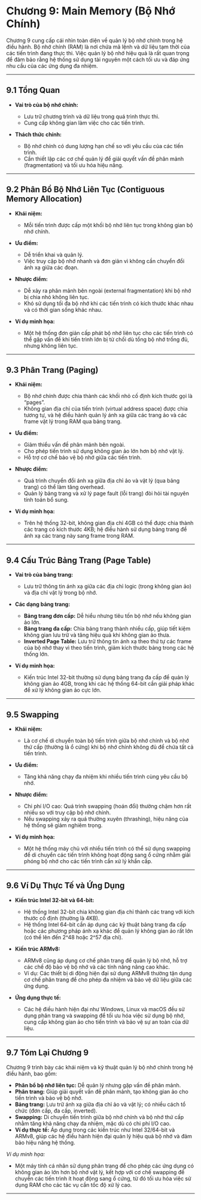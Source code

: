 # Chương 9: Main Memory (Bộ Nhớ Chính)

Chương 9 cung cấp cái nhìn toàn diện về quản lý bộ nhớ chính trong hệ điều hành. Bộ nhớ chính (RAM) là nơi chứa mã lệnh và dữ liệu tạm thời của các tiến trình đang thực thi. Việc quản lý bộ nhớ hiệu quả là rất quan trọng để đảm bảo rằng hệ thống sử dụng tài nguyên một cách tối ưu và đáp ứng nhu cầu của các ứng dụng đa nhiệm.

---

## 9.1 Tổng Quan

- **Vai trò của bộ nhớ chính:**
  - Lưu trữ chương trình và dữ liệu trong quá trình thực thi.
  - Cung cấp không gian làm việc cho các tiến trình.
  
- **Thách thức chính:**
  - Bộ nhớ chính có dung lượng hạn chế so với yêu cầu của các tiến trình.
  - Cần thiết lập các cơ chế quản lý để giải quyết vấn đề phân mảnh (fragmentation) và tối ưu hóa hiệu năng.

---

## 9.2 Phân Bổ Bộ Nhớ Liên Tục (Contiguous Memory Allocation)

- **Khái niệm:**
  - Mỗi tiến trình được cấp một khối bộ nhớ liên tục trong không gian bộ nhớ chính.
  
- **Ưu điểm:**
  - Dễ triển khai và quản lý.
  - Việc truy cập bộ nhớ nhanh và đơn giản vì không cần chuyển đổi ánh xạ giữa các đoạn.

- **Nhược điểm:**
  - Dễ xảy ra phân mảnh bên ngoài (external fragmentation) khi bộ nhớ bị chia nhỏ không liên tục.
  - Khó sử dụng tối đa bộ nhớ khi các tiến trình có kích thước khác nhau và có thời gian sống khác nhau.

- **Ví dụ minh họa:**
  - Một hệ thống đơn giản cấp phát bộ nhớ liên tục cho các tiến trình có thể gặp vấn đề khi tiến trình lớn bị từ chối dù tổng bộ nhớ trống đủ, nhưng không liên tục.

---

## 9.3 Phân Trang (Paging)

- **Khái niệm:**
  - Bộ nhớ chính được chia thành các khối nhỏ cố định kích thước gọi là “pages”.  
  - Không gian địa chỉ của tiến trình (virtual address space) được chia tương tự, và hệ điều hành quản lý ánh xạ giữa các trang ảo và các frame vật lý trong RAM qua bảng trang.

- **Ưu điểm:**
  - Giảm thiểu vấn đề phân mảnh bên ngoài.
  - Cho phép tiến trình sử dụng không gian ảo lớn hơn bộ nhớ vật lý.
  - Hỗ trợ cơ chế bảo vệ bộ nhớ giữa các tiến trình.

- **Nhược điểm:**
  - Quá trình chuyển đổi ánh xạ giữa địa chỉ ảo và vật lý (qua bảng trang) có thể làm tăng overhead.
  - Quản lý bảng trang và xử lý page fault (lỗi trang) đòi hỏi tài nguyên tính toán bổ sung.

- **Ví dụ minh họa:**
  - Trên hệ thống 32-bit, không gian địa chỉ 4GB có thể được chia thành các trang có kích thước 4KB; hệ điều hành sử dụng bảng trang để ánh xạ các trang này sang frame trong RAM.

---

## 9.4 Cấu Trúc Bảng Trang (Page Table)

- **Vai trò của bảng trang:**
  - Lưu trữ thông tin ánh xạ giữa các địa chỉ logic (trong không gian ảo) và địa chỉ vật lý trong bộ nhớ.
  
- **Các dạng bảng trang:**
  - **Bảng trang đơn cấp:** Dễ hiểu nhưng tiêu tốn bộ nhớ nếu không gian ảo lớn.
  - **Bảng trang đa cấp:** Chia bảng trang thành nhiều cấp, giúp tiết kiệm không gian lưu trữ và tăng hiệu quả khi không gian ảo thưa.
  - **Inverted Page Table:** Lưu trữ thông tin ánh xạ theo thứ tự các frame của bộ nhớ thay vì theo tiến trình, giảm kích thước bảng trong các hệ thống lớn.

- **Ví dụ minh họa:**
  - Kiến trúc Intel 32-bit thường sử dụng bảng trang đa cấp để quản lý không gian ảo 4GB, trong khi các hệ thống 64-bit cần giải pháp khác để xử lý không gian ảo cực lớn.

---

## 9.5 Swapping

- **Khái niệm:**
  - Là cơ chế di chuyển toàn bộ tiến trình giữa bộ nhớ chính và bộ nhớ thứ cấp (thường là ổ cứng) khi bộ nhớ chính không đủ để chứa tất cả tiến trình.
  
- **Ưu điểm:**
  - Tăng khả năng chạy đa nhiệm khi nhiều tiến trình cùng yêu cầu bộ nhớ.
  
- **Nhược điểm:**
  - Chi phí I/O cao: Quá trình swapping (hoán đổi) thường chậm hơn rất nhiều so với truy cập bộ nhớ chính.
  - Nếu swapping xảy ra quá thường xuyên (thrashing), hiệu năng của hệ thống sẽ giảm nghiêm trọng.

- **Ví dụ minh họa:**
  - Một hệ thống máy chủ với nhiều tiến trình có thể sử dụng swapping để di chuyển các tiến trình không hoạt động sang ổ cứng nhằm giải phóng bộ nhớ cho các tiến trình cần xử lý khẩn cấp.

---

## 9.6 Ví Dụ Thực Tế và Ứng Dụng

- **Kiến trúc Intel 32-bit và 64-bit:**
  - Hệ thống Intel 32-bit chia không gian địa chỉ thành các trang với kích thước cố định (thường là 4KB).  
  - Hệ thống Intel 64-bit cần áp dụng các kỹ thuật bảng trang đa cấp hoặc các phương pháp ánh xạ khác để quản lý không gian ảo rất lớn (có thể lên đến 2^48 hoặc 2^57 địa chỉ).
  
- **Kiến trúc ARMv8:**
  - ARMv8 cũng áp dụng cơ chế phân trang để quản lý bộ nhớ, hỗ trợ các chế độ bảo vệ bộ nhớ và các tính năng nâng cao khác.
  - Ví dụ: Các thiết bị di động hiện đại sử dụng ARMv8 thường tận dụng cơ chế phân trang để cho phép đa nhiệm và bảo vệ dữ liệu giữa các ứng dụng.

- **Ứng dụng thực tế:**
  - Các hệ điều hành hiện đại như Windows, Linux và macOS đều sử dụng phân trang và swapping để tối ưu hóa việc sử dụng bộ nhớ, cung cấp không gian ảo cho tiến trình và bảo vệ sự an toàn của dữ liệu.

---

## 9.7 Tóm Lại Chương 9

Chương 9 trình bày các khái niệm và kỹ thuật quản lý bộ nhớ chính trong hệ điều hành, bao gồm:

- **Phân bổ bộ nhớ liên tục:** Dễ quản lý nhưng gặp vấn đề phân mảnh.
- **Phân trang:** Giúp giải quyết vấn đề phân mảnh, tạo không gian ảo cho tiến trình và bảo vệ bộ nhớ.
- **Bảng trang:** Lưu trữ ánh xạ giữa địa chỉ ảo và vật lý; có nhiều cách tổ chức (đơn cấp, đa cấp, inverted).
- **Swapping:** Di chuyển tiến trình giữa bộ nhớ chính và bộ nhớ thứ cấp nhằm tăng khả năng chạy đa nhiệm, mặc dù có chi phí I/O cao.
- **Ví dụ thực tế:** Áp dụng trong các kiến trúc như Intel 32/64-bit và ARMv8, giúp các hệ điều hành hiện đại quản lý hiệu quả bộ nhớ và đảm bảo hiệu năng hệ thống.

*Ví dụ minh họa:*  
- Một máy tính cá nhân sử dụng phân trang để cho phép các ứng dụng có không gian ảo lớn hơn bộ nhớ vật lý, kết hợp với cơ chế swapping để chuyển các tiến trình ít hoạt động sang ổ cứng, từ đó tối ưu hóa việc sử dụng RAM cho các tác vụ cần tốc độ xử lý cao.

---